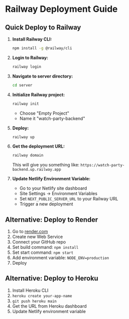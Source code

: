 # Railway Deployment Guide

## Quick Deploy to Railway

1. **Install Railway CLI:**
   ```bash
   npm install -g @railway/cli
   ```

2. **Login to Railway:**
   ```bash
   railway login
   ```

3. **Navigate to server directory:**
   ```bash
   cd server
   ```

4. **Initialize Railway project:**
   ```bash
   railway init
   ```
   - Choose "Empty Project"
   - Name it "watch-party-backend"

5. **Deploy:**
   ```bash
   railway up
   ```

6. **Get the deployment URL:**
   ```bash
   railway domain
   ```
   This will give you something like: `https://watch-party-backend.up.railway.app`

7. **Update Netlify Environment Variable:**
   - Go to your Netlify site dashboard
   - Site Settings → Environment Variables
   - Set `NEXT_PUBLIC_SERVER_URL` to your Railway URL
   - Trigger a new deployment

## Alternative: Deploy to Render

1. Go to [render.com](https://render.com)
2. Create new Web Service
3. Connect your GitHub repo
4. Set build command: `npm install`
5. Set start command: `npm start`
6. Add environment variable: `NODE_ENV=production`
7. Deploy

## Alternative: Deploy to Heroku

1. Install Heroku CLI
2. `heroku create your-app-name`
3. `git push heroku main`
4. Get the URL from Heroku dashboard
5. Update Netlify environment variable